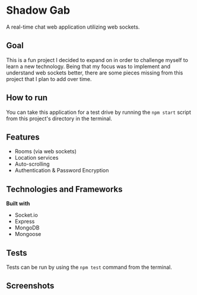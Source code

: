 # Shadow Gab

A real-time chat web application utilizing web sockets.

## Goal

This is a fun project I decided to expand on in order to challenge myself to learn a new technology. Being that my focus was to implement and understand web sockets better, there are some pieces missing from this project that I plan to add over time.

## How to run

You can take this application for a test drive by running the `npm start` script from this project's directory in the terminal.

## Features

- Rooms (via web sockets)
- Location services
- Auto-scrolling
- Authentication & Password Encryption

## Technologies and Frameworks

**Built with**
- Socket.io
- Express
- MongoDB
- Mongoose

## Tests

Tests can be run by using the `npm test` command from the terminal.

## Screenshots
